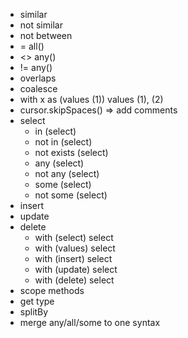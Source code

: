 - similar
- not similar
- not between
- = all()
- <> any()
- != any()
- overlaps
- coalesce
- with x as (values (1)) values (1), (2) 
- cursor.skipSpaces() => add comments
- select
  - in (select)
  - not in (select)
  - not exists (select)
  - any (select)
  - not any (select)
  - some (select)
  - not some (select)
- insert
- update
- delete
  - with (select) select
  - with (values) select
  - with (insert) select
  - with (update) select
  - with (delete) select
- scope methods
- get type
- splitBy
- merge any/all/some to one syntax